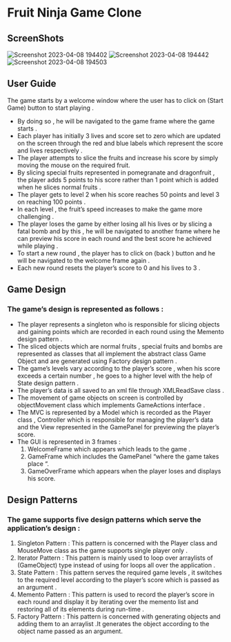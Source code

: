 # Fruit Ninja Game Clone
## ScreenShots


![Screenshot 2023-04-08 194402](https://user-images.githubusercontent.com/74663172/230735994-10906722-d9e1-4248-bfed-243ee24cd1ce.png)
![Screenshot 2023-04-08 194442](https://user-images.githubusercontent.com/74663172/230735998-21b60645-0aa5-4c1f-8d03-6240323d095d.png)
![Screenshot 2023-04-08 194503](https://user-images.githubusercontent.com/74663172/230736002-fb60c88a-dd1e-4fa9-b543-e982b7f36c36.png)

## User Guide
The game starts by a welcome window where the user has to click on
(Start Game) button to start playing .
- By doing so , he will be navigated to the game frame where the game
starts .
- Each player has initially 3 lives and score set to zero which are
updated on the screen through the red and blue labels which
represent the score and lives respectively .
- The player attempts to slice the fruits and increase his score by simply
moving the mouse on the required fruit.
- By slicing special fruits represented in pomegranate and dragonfruit ,
the player adds 5 points to his score rather than 1 point which is
added when he slices normal fruits .
- The player gets to level 2 when his score reaches 50 points and level 3
on reaching 100 points .
- In each level , the fruit’s speed increases to make the game more
challenging .
- The player loses the game by either losing all his lives or by slicing a
fatal bomb and by this , he will be navigated to another frame where
he can preview his score in each round and the best score he achieved
while playing .
- To start a new round , the player has to click on (back ) button and he
will be navigated to the welcome frame again .
- Each new round resets the player’s score to 0 and his lives to 3 .

## Game Design
### The game’s design is represented as follows :
- The player represents a singleton who is responsible for slicing objects
and gaining points which are recorded in each round using the
Memento​ design pattern .
- The sliced objects which are normal fruits , special fruits and bombs
are represented as classes that all implement the abstract class
Game Object ​and are generated using​ Factory​ design pattern .
- The game’s levels vary according to the player’s score , when his score
exceeds a certain number , he goes to a higher level with the help of
State​ design pattern .
- The player’s data is all saved to an xml file through​ XMLReadSave
class .
- The movement of game objects on screen is controlled by
objectMovement ​class which implements ​GameActions​ interface .
- The MVC is represented by a​ Model ​which is recorded as the​ Player
class , ​Controller​ which is responsible for managing the player’s data
and the ​View ​represented in the GamePanel for previewing the
player’s score.
- The GUI is represented in 3 frames :
  1. WelcomeFrame ​which appears which leads to the game .
  2. GameFrame ​which includes the ​GamePanel​ “where the game
  takes place “.
  3. GameOverFrame ​which appears when the player loses and
displays his score.

## Design Patterns
### The game supports five design patterns which serve the application’s design :

1. Singleton Pattern :
  This pattern is concerned with the ​Player​ class and ​MouseMove​ class
  as the game supports single player only .
2. Iterator Pattern :
  This pattern is mainly used to loop over arraylists of (GameObject)
  type instead of using ​for​ loops all over the application .
3. State Pattern :
  This pattern serves the required game levels , it switches to the
  required level according to the player’s score which is passed as an
  argument .
4. Memento Pattern :
  This pattern is used to record the player’s score in each round and
  display it by iterating over the memento list and restoring all of its
  elements during run-time .
5. Factory Pattern :
  This pattern is concerned with generating objects and adding them to
  an arraylist .It generates the object according to the object name
  passed as an argument. 

